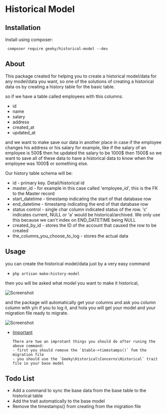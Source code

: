  # Historical Model
  
  ## Installation
   Install using composer:
    
     composer require geeky/historical-model --dev
     
  ## About
  This package created for helping you to create a historical model/data for any model/data you want, so one of the solutions of creating a historical data os by creating a history table for the basic table.
  
  so if we have a table called employees with this columns:
  - id
  - name
  - salary
  - address
  - created_at
  - updated_at
  
  and we want to make save our data in another place in case if the employee changes his address or his salary for example,
  like if the salary of an employee is 500$ then he updated the salary to be 1000$ then 1500$ so we want to save all of these data to have a historical data to know when the employee was 1000$ or something else.
  
  Our history table schema will be:
  - id - primary key. Detail/historical id
  - master_id - for example in this case called 'employee_id', this is the FK to the Master record
  - start_datetime - timestamp indicating the start of that database row
  - end_datetime - timestamp indicating the end of that database row
  - status control - single char column indicated status of the row. 'c' indicates current, NULL or 'a' would be historical/archived. We only use this because we can't index on END_DATETIME being NULL
  - created_by_id - stores the ID of the account that caused the row to be created
  - the_columns_you_choose_to_log - stores the actual data  
     
 ## Usage
 you can create the historical model/data just by a very easy command  
  - `php artisan make:history-model`

then you will be asked what model you want to make it historical,

![Screenshot](https://i.ibb.co/3MTxsjF/Screenshot-from-2020-07-19-01-32-50.png)

and the package will automatically get your columns and ask you column column with y/n if you to log it, and hola you will get your model and your migration file
ready to migrate.

![Screenshot](https://i.ibb.co/PwhQT2r/Screenshot-from-2020-07-19-01-33-25.png)

   
  * [Important](#imp)
  
        There are two an improtant things you should do after runing the above command:
        - first you should remove the `$table->timestamps()` fom the migration file
        - you should use the `Geeky\Historical\Concerns\Historical` trait file in your base model 
 ## Todo List
 - Add a command to sync the base data from the base table to the historical table
 - Add the trait automatically to the base model
 - Remove the timestamps() from creating from the migration file
